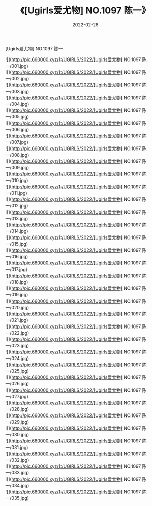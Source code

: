 ﻿---
layout: post
title:  《[Ugirls爱尤物] NO.1097 陈一》
date:   2022-02-28
img: http://pic.660000.xyz/1:/UGIRLS/2022/[Ugirls爱尤物] NO.1097 陈一/000.jpg
categories: [美女, 清纯, 唯美]
---

[Ugirls爱尤物] NO.1097 陈一

 ![](http://pic.660000.xyz/1:/UGIRLS/2022/[Ugirls爱尤物] NO.1097 陈一/001.jpg) <br>![](http://pic.660000.xyz/1:/UGIRLS/2022/[Ugirls爱尤物] NO.1097 陈一/002.jpg) <br>![](http://pic.660000.xyz/1:/UGIRLS/2022/[Ugirls爱尤物] NO.1097 陈一/003.jpg) <br>![](http://pic.660000.xyz/1:/UGIRLS/2022/[Ugirls爱尤物] NO.1097 陈一/004.jpg) <br>![](http://pic.660000.xyz/1:/UGIRLS/2022/[Ugirls爱尤物] NO.1097 陈一/005.jpg) <br>![](http://pic.660000.xyz/1:/UGIRLS/2022/[Ugirls爱尤物] NO.1097 陈一/006.jpg) <br>![](http://pic.660000.xyz/1:/UGIRLS/2022/[Ugirls爱尤物] NO.1097 陈一/007.jpg) <br>![](http://pic.660000.xyz/1:/UGIRLS/2022/[Ugirls爱尤物] NO.1097 陈一/008.jpg) <br>![](http://pic.660000.xyz/1:/UGIRLS/2022/[Ugirls爱尤物] NO.1097 陈一/009.jpg) <br>![](http://pic.660000.xyz/1:/UGIRLS/2022/[Ugirls爱尤物] NO.1097 陈一/010.jpg) <br>![](http://pic.660000.xyz/1:/UGIRLS/2022/[Ugirls爱尤物] NO.1097 陈一/011.jpg) <br>![](http://pic.660000.xyz/1:/UGIRLS/2022/[Ugirls爱尤物] NO.1097 陈一/012.jpg) <br>![](http://pic.660000.xyz/1:/UGIRLS/2022/[Ugirls爱尤物] NO.1097 陈一/013.jpg) <br>![](http://pic.660000.xyz/1:/UGIRLS/2022/[Ugirls爱尤物] NO.1097 陈一/014.jpg) <br>![](http://pic.660000.xyz/1:/UGIRLS/2022/[Ugirls爱尤物] NO.1097 陈一/015.jpg) <br>![](http://pic.660000.xyz/1:/UGIRLS/2022/[Ugirls爱尤物] NO.1097 陈一/016.jpg) <br>![](http://pic.660000.xyz/1:/UGIRLS/2022/[Ugirls爱尤物] NO.1097 陈一/017.jpg) <br>![](http://pic.660000.xyz/1:/UGIRLS/2022/[Ugirls爱尤物] NO.1097 陈一/018.jpg) <br>![](http://pic.660000.xyz/1:/UGIRLS/2022/[Ugirls爱尤物] NO.1097 陈一/019.jpg) <br>![](http://pic.660000.xyz/1:/UGIRLS/2022/[Ugirls爱尤物] NO.1097 陈一/020.jpg) <br>![](http://pic.660000.xyz/1:/UGIRLS/2022/[Ugirls爱尤物] NO.1097 陈一/021.jpg) <br>![](http://pic.660000.xyz/1:/UGIRLS/2022/[Ugirls爱尤物] NO.1097 陈一/022.jpg) <br>![](http://pic.660000.xyz/1:/UGIRLS/2022/[Ugirls爱尤物] NO.1097 陈一/023.jpg) <br>![](http://pic.660000.xyz/1:/UGIRLS/2022/[Ugirls爱尤物] NO.1097 陈一/024.jpg) <br>![](http://pic.660000.xyz/1:/UGIRLS/2022/[Ugirls爱尤物] NO.1097 陈一/025.jpg) <br>![](http://pic.660000.xyz/1:/UGIRLS/2022/[Ugirls爱尤物] NO.1097 陈一/026.jpg) <br>![](http://pic.660000.xyz/1:/UGIRLS/2022/[Ugirls爱尤物] NO.1097 陈一/027.jpg) <br>![](http://pic.660000.xyz/1:/UGIRLS/2022/[Ugirls爱尤物] NO.1097 陈一/028.jpg) <br>![](http://pic.660000.xyz/1:/UGIRLS/2022/[Ugirls爱尤物] NO.1097 陈一/029.jpg) <br>![](http://pic.660000.xyz/1:/UGIRLS/2022/[Ugirls爱尤物] NO.1097 陈一/030.jpg) <br>![](http://pic.660000.xyz/1:/UGIRLS/2022/[Ugirls爱尤物] NO.1097 陈一/031.jpg) <br>![](http://pic.660000.xyz/1:/UGIRLS/2022/[Ugirls爱尤物] NO.1097 陈一/032.jpg) <br>![](http://pic.660000.xyz/1:/UGIRLS/2022/[Ugirls爱尤物] NO.1097 陈一/033.jpg) <br>![](http://pic.660000.xyz/1:/UGIRLS/2022/[Ugirls爱尤物] NO.1097 陈一/034.jpg) <br>![](http://pic.660000.xyz/1:/UGIRLS/2022/[Ugirls爱尤物] NO.1097 陈一/035.jpg) <br>